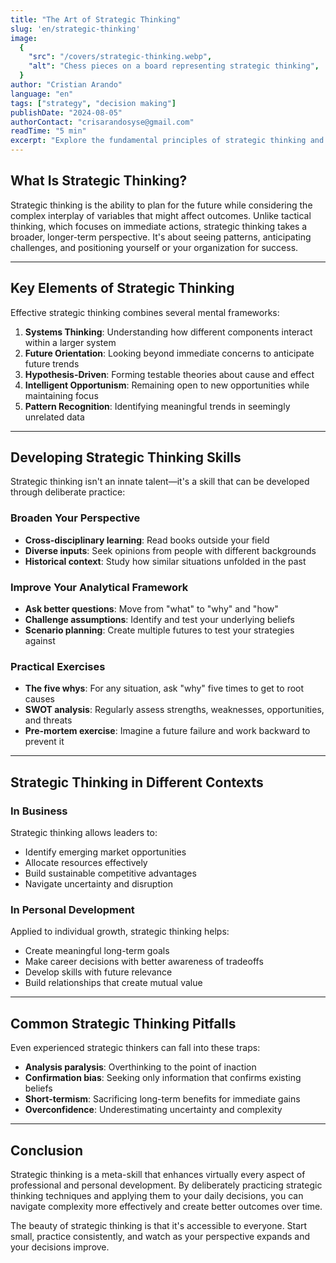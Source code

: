 ```yaml
---
title: "The Art of Strategic Thinking"
slug: 'en/strategic-thinking'
image:
  {
    "src": "/covers/strategic-thinking.webp",
    "alt": "Chess pieces on a board representing strategic thinking",
  }
author: "Cristian Arando"
language: "en"
tags: ["strategy", "decision making"]
publishDate: "2024-08-05"
authorContact: "crisarandosyse@gmail.com"
readTime: "5 min"
excerpt: "Explore the fundamental principles of strategic thinking and how developing this skill can transform your approach to problem-solving and decision-making in both professional and personal contexts."
---
```


## What Is Strategic Thinking?

Strategic thinking is the ability to plan for the future while considering the complex interplay of variables that might affect outcomes. Unlike tactical thinking, which focuses on immediate actions, strategic thinking takes a broader, longer-term perspective. It's about seeing patterns, anticipating challenges, and positioning yourself or your organization for success.

---

## Key Elements of Strategic Thinking

Effective strategic thinking combines several mental frameworks:

1. **Systems Thinking**: Understanding how different components interact within a larger system
2. **Future Orientation**: Looking beyond immediate concerns to anticipate future trends
3. **Hypothesis-Driven**: Forming testable theories about cause and effect
4. **Intelligent Opportunism**: Remaining open to new opportunities while maintaining focus
5. **Pattern Recognition**: Identifying meaningful trends in seemingly unrelated data

---

## Developing Strategic Thinking Skills

Strategic thinking isn't an innate talent—it's a skill that can be developed through deliberate practice:

### Broaden Your Perspective

- **Cross-disciplinary learning**: Read books outside your field
- **Diverse inputs**: Seek opinions from people with different backgrounds
- **Historical context**: Study how similar situations unfolded in the past

### Improve Your Analytical Framework

- **Ask better questions**: Move from "what" to "why" and "how"
- **Challenge assumptions**: Identify and test your underlying beliefs
- **Scenario planning**: Create multiple futures to test your strategies against

### Practical Exercises

- **The five whys**: For any situation, ask "why" five times to get to root causes
- **SWOT analysis**: Regularly assess strengths, weaknesses, opportunities, and threats
- **Pre-mortem exercise**: Imagine a future failure and work backward to prevent it

---

## Strategic Thinking in Different Contexts

### In Business

Strategic thinking allows leaders to:
- Identify emerging market opportunities
- Allocate resources effectively
- Build sustainable competitive advantages
- Navigate uncertainty and disruption

### In Personal Development

Applied to individual growth, strategic thinking helps:
- Create meaningful long-term goals
- Make career decisions with better awareness of tradeoffs
- Develop skills with future relevance
- Build relationships that create mutual value

---

## Common Strategic Thinking Pitfalls

Even experienced strategic thinkers can fall into these traps:

- **Analysis paralysis**: Overthinking to the point of inaction
- **Confirmation bias**: Seeking only information that confirms existing beliefs
- **Short-termism**: Sacrificing long-term benefits for immediate gains
- **Overconfidence**: Underestimating uncertainty and complexity

---

## Conclusion

Strategic thinking is a meta-skill that enhances virtually every aspect of professional and personal development. By deliberately practicing strategic thinking techniques and applying them to your daily decisions, you can navigate complexity more effectively and create better outcomes over time.

The beauty of strategic thinking is that it's accessible to everyone. Start small, practice consistently, and watch as your perspective expands and your decisions improve.